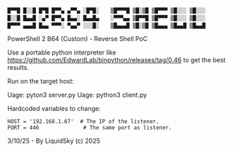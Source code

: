 ```

█▀▀█ █░░█ █▀█ █▀▀▄ ▄▀▀▄ ░█▀█░ 　 ▒█▀▀▀█ ▒█░▒█ ▒█▀▀▀ ▒█░░░ ▒█░░░ 
█░░█ █▄▄█ ░▄▀ █▀▀▄ █▄▄░ █▄▄█▄ 　 ░▀▀▀▄▄ ▒█▀▀█ ▒█▀▀▀ ▒█░░░ ▒█░░░ 
█▀▀▀ ▄▄▄█ █▄▄ ▀▀▀░ ▀▄▄▀ ░░░█░ 　 ▒█▄▄▄█ ▒█░▒█ ▒█▄▄▄ ▒█▄▄█ ▒█▄▄█
```

PowerShell 2 B64 (Custom) - Reverse Shell PoC

Use a portable python interpreter like https://github.com/EdwardLab/binpython/releases/tag/0.46 to get the best results.

Run on the target host:

Uage: pyton3 server.py
Uage: python3 client.py

Hardcoded variables to change:
```
HOST = '192.168.1.67'  # The IP of the listener.
PORT = 446              # The same port as listener.
```

3/10/25 - By LiquidSky (c) 2025
